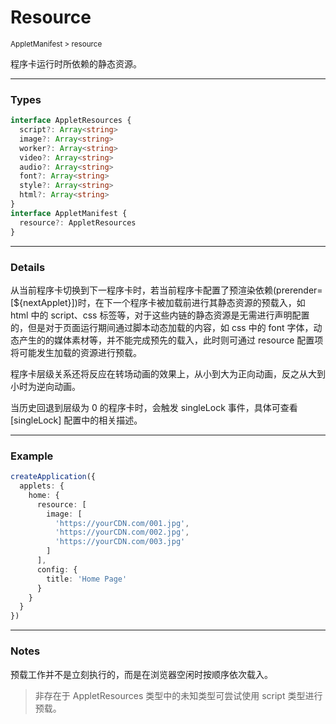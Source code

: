 # Resource

<small>AppletManifest > resource</small>

程序卡运行时所依赖的静态资源。

---

<h3>Types</h3>

```ts
interface AppletResources {
  script?: Array<string>
  image?: Array<string>
  worker?: Array<string>
  video?: Array<string>
  audio?: Array<string>
  font?: Array<string>
  style?: Array<string>
  html?: Array<string>
}
interface AppletManifest {
  resource?: AppletResources
}
```

---

<h3>Details</h3>

从当前程序卡切换到下一程序卡时，若当前程序卡配置了预渲染依赖(prerender=[${nextApplet}])时，在下一个程序卡被加载前进行其静态资源的预载入，如 html 中的 script、css 标签等，对于这些内链的静态资源是无需进行声明配置的，但是对于页面运行期间通过脚本动态加载的内容，如 css 中的 font 字体，动态产生的的媒体素材等，并不能完成预先的载入，此时则可通过 resource 配置项将可能发生加载的资源进行预载。

程序卡层级关系还将反应在转场动画的效果上，从小到大为正向动画，反之从大到小时为逆向动画。

当历史回退到层级为 0 的程序卡时，会触发 singleLock 事件，具体可查看 [singleLock] 配置中的相关描述。

---

<h3>Example</h3>

```ts
createApplication({
  applets: {
    home: {
      resource: [
        image: [
          'https://yourCDN.com/001.jpg',
          'https://yourCDN.com/002.jpg',
          'https://yourCDN.com/003.jpg'
        ]
      ],
      config: {
        title: 'Home Page'
      }
    }
  }
})

```

---

<h3>Notes</h3>

预载工作并不是立刻执行的，而是在浏览器空闲时按顺序依次载入。

> 非存在于 AppletResources 类型中的未知类型可尝试使用 script 类型进行预载。
